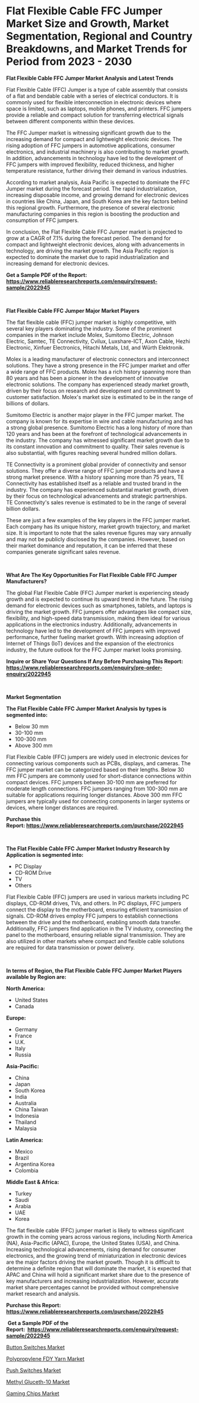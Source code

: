 <p><h1>Flat Flexible Cable FFC Jumper Market Size and Growth, Market Segmentation, Regional and Country Breakdowns, and Market Trends for Period from 2023 -  2030</h1></p><p><strong>Flat Flexible Cable FFC Jumper Market Analysis and Latest Trends</strong></p>
<p><p>Flat Flexible Cable (FFC) Jumper is a type of cable assembly that consists of a flat and bendable cable with a series of electrical conductors. It is commonly used for flexible interconnection in electronic devices where space is limited, such as laptops, mobile phones, and printers. FFC jumpers provide a reliable and compact solution for transferring electrical signals between different components within these devices.</p><p>The FFC Jumper market is witnessing significant growth due to the increasing demand for compact and lightweight electronic devices. The rising adoption of FFC jumpers in automotive applications, consumer electronics, and industrial machinery is also contributing to market growth. In addition, advancements in technology have led to the development of FFC jumpers with improved flexibility, reduced thickness, and higher temperature resistance, further driving their demand in various industries.</p><p>According to market analysis, Asia Pacific is expected to dominate the FFC Jumper market during the forecast period. The rapid industrialization, increasing disposable income, and growing demand for electronic devices in countries like China, Japan, and South Korea are the key factors behind this regional growth. Furthermore, the presence of several electronic manufacturing companies in this region is boosting the production and consumption of FFC jumpers.</p><p>In conclusion, the Flat Flexible Cable FFC Jumper market is projected to grow at a CAGR of 7.1% during the forecast period. The demand for compact and lightweight electronic devices, along with advancements in technology, are driving the market growth. The Asia Pacific region is expected to dominate the market due to rapid industrialization and increasing demand for electronic devices.</p></p>
<p><strong>Get a Sample PDF of the Report:&nbsp; <a href="https://www.reliableresearchreports.com/enquiry/request-sample/2022945">https://www.reliableresearchreports.com/enquiry/request-sample/2022945</a></strong></p>
<p>&nbsp;</p>
<p><strong>Flat Flexible Cable FFC Jumper Major Market Players</strong></p>
<p><p>The flat flexible cable (FFC) jumper market is highly competitive, with several key players dominating the industry. Some of the prominent companies in the market include Molex, Sumitomo Electric, Johnson Electric, Samtec, TE Connectivity, Cvilux, Luxshare-ICT, Axon Cable, Hezhi Electronic, Xinfuer Electronics, Hitachi Metals, Ltd, and Würth Elektronik.</p><p>Molex is a leading manufacturer of electronic connectors and interconnect solutions. They have a strong presence in the FFC jumper market and offer a wide range of FFC products. Molex has a rich history spanning more than 80 years and has been a pioneer in the development of innovative electronic solutions. The company has experienced steady market growth, driven by their focus on research and development and commitment to customer satisfaction. Molex's market size is estimated to be in the range of billions of dollars.</p><p>Sumitomo Electric is another major player in the FFC jumper market. The company is known for its expertise in wire and cable manufacturing and has a strong global presence. Sumitomo Electric has a long history of more than 120 years and has been at the forefront of technological advancements in the industry. The company has witnessed significant market growth due to its constant innovation and commitment to quality. Their sales revenue is also substantial, with figures reaching several hundred million dollars.</p><p>TE Connectivity is a prominent global provider of connectivity and sensor solutions. They offer a diverse range of FFC jumper products and have a strong market presence. With a history spanning more than 75 years, TE Connectivity has established itself as a reliable and trusted brand in the industry. The company has experienced substantial market growth, driven by their focus on technological advancements and strategic partnerships. TE Connectivity's sales revenue is estimated to be in the range of several billion dollars.</p><p>These are just a few examples of the key players in the FFC jumper market. Each company has its unique history, market growth trajectory, and market size. It is important to note that the sales revenue figures may vary annually and may not be publicly disclosed by the companies. However, based on their market dominance and reputation, it can be inferred that these companies generate significant sales revenue.</p></p>
<p>&nbsp;</p>
<p><strong>What Are The Key Opportunities For Flat Flexible Cable FFC Jumper Manufacturers?</strong></p>
<p><p>The global Flat Flexible Cable (FFC) Jumper market is experiencing steady growth and is expected to continue its upward trend in the future. The rising demand for electronic devices such as smartphones, tablets, and laptops is driving the market growth. FFC jumpers offer advantages like compact size, flexibility, and high-speed data transmission, making them ideal for various applications in the electronics industry. Additionally, advancements in technology have led to the development of FFC jumpers with improved performance, further fueling market growth. With increasing adoption of Internet of Things (IoT) devices and the expansion of the electronics industry, the future outlook for the FFC Jumper market looks promising.</p></p>
<p><strong>Inquire or Share Your Questions If Any Before Purchasing This Report: <a href="https://www.reliableresearchreports.com/enquiry/pre-order-enquiry/2022945">https://www.reliableresearchreports.com/enquiry/pre-order-enquiry/2022945</a></strong></p>
<p>&nbsp;</p>
<p><strong>Market Segmentation</strong></p>
<p><strong>The Flat Flexible Cable FFC Jumper Market Analysis by types is segmented into:</strong></p>
<p><ul><li>Below 30 mm</li><li>30-100 mm</li><li>100-300 mm</li><li>Above 300 mm</li></ul></p>
<p><p>Flat Flexible Cable (FFC) jumpers are widely used in electronic devices for connecting various components such as PCBs, displays, and cameras. The FFC jumper market can be categorized based on their lengths. Below 30 mm FFC jumpers are commonly used for short-distance connections within compact devices. FFC jumpers between 30-100 mm are preferred for moderate length connections. FFC jumpers ranging from 100-300 mm are suitable for applications requiring longer distances. Above 300 mm FFC jumpers are typically used for connecting components in larger systems or devices, where longer distances are required.</p></p>
<p><strong>Purchase this Report:&nbsp;<a href="https://www.reliableresearchreports.com/purchase/2022945">https://www.reliableresearchreports.com/purchase/2022945</a></strong></p>
<p>&nbsp;</p>
<p><strong>The Flat Flexible Cable FFC Jumper Market Industry Research by Application is segmented into:</strong></p>
<p><ul><li>PC Display</li><li>CD-ROM Drive</li><li>TV</li><li>Others</li></ul></p>
<p><p>Flat Flexible Cable (FFC) jumpers are used in various markets including PC displays, CD-ROM drives, TVs, and others. In PC displays, FFC jumpers connect the display to the motherboard, ensuring efficient transmission of signals. CD-ROM drives employ FFC jumpers to establish connections between the drive and the motherboard, enabling smooth data transfer. Additionally, FFC jumpers find application in the TV industry, connecting the panel to the motherboard, ensuring reliable signal transmission. They are also utilized in other markets where compact and flexible cable solutions are required for data transmission or power delivery.</p></p>
<p>&nbsp;</p>
<p><strong>In terms of Region, the Flat Flexible Cable FFC Jumper Market Players available by Region are:</strong></p>
<p>
    <p> <strong> North America: </strong>
        <ul>
            <li>United States</li>
            <li>Canada</li>
        </ul>
        </p> 
    <p> <strong> Europe: </strong>
        <ul>
            <li>Germany</li>
            <li>France</li>
            <li>U.K.</li>
            <li>Italy</li>
            <li>Russia</li>
        </ul>
        </p> 
    <p> <strong> Asia-Pacific: </strong>
        <ul>
            <li>China</li>
            <li>Japan</li>
            <li>South Korea</li>
            <li>India</li>
            <li>Australia</li>
            <li>China Taiwan</li>
            <li>Indonesia</li>
            <li>Thailand</li>
            <li>Malaysia</li>
        </ul>
        </p> 
    <p> <strong> Latin America: </strong>
        <ul>
            <li>Mexico</li>
            <li>Brazil</li>
            <li>Argentina Korea</li>
            <li>Colombia</li>
        </ul>
        </p> 
    <p> <strong> Middle East & Africa: </strong>
        <ul>
            <li>Turkey</li>
            <li>Saudi</li>
            <li>Arabia</li>
            <li>UAE</li>
            <li>Korea</li>
        </ul>
    </p>
    </p>
<p><p>The flat flexible cable (FFC) jumper market is likely to witness significant growth in the coming years across various regions, including North America (NA), Asia-Pacific (APAC), Europe, the United States (USA), and China. Increasing technological advancements, rising demand for consumer electronics, and the growing trend of miniaturization in electronic devices are the major factors driving the market growth. Though it is difficult to determine a definite region that will dominate the market, it is expected that APAC and China will hold a significant market share due to the presence of key manufacturers and increasing industrialization. However, accurate market share percentages cannot be provided without comprehensive market research and analysis.</p></p>
<p><strong>Purchase this Report: <a href="https://www.reliableresearchreports.com/purchase/2022945">https://www.reliableresearchreports.com/purchase/2022945</a></strong></p>
<p>&nbsp;<strong>Get a Sample PDF of the Report:&nbsp;&nbsp;<a href="https://www.reliableresearchreports.com/enquiry/request-sample/2022945">https://www.reliableresearchreports.com/enquiry/request-sample/2022945</a></strong></p>
<p><strong></strong></p>
<p><p><a href="https://www.linkedin.com/pulse/button-switches-market-share-amp-new-trends-analysis-0uecc/">Button Switches Market</a></p><p><a href="https://medium.com/@elianehilll2023/polypropylene-fdy-yarn-market-insights-into-market-cagr-market-trends-and-growth-strategies-9ac12515075c">Polypropylene FDY Yarn Market</a></p><p><a href="https://www.linkedin.com/pulse/push-switches-market-challenges-opportunities-growth-drivers-ghbrc/">Push Switches Market</a></p><p><a href="https://medium.com/@mikemonahan1944/methyl-gluceth-10-market-share-evolution-and-market-growth-trends-2023-2030-48408c4fa64b">Methyl Gluceth-10 Market</a></p><p><a href="https://www.linkedin.com/pulse/decoding-gaming-chips-market-deep-dive-latest-trends-segmentation-kuouc/">Gaming Chips Market</a></p></p>
